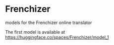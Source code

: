 # Frenchizer
models for the Frenchizer online translator

The first model is available at https://huggingface.co/spaces/Frenchizer/model_1

